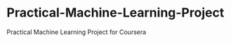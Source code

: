 Practical-Machine-Learning-Project
==================================

Practical Machine Learning Project for Coursera
